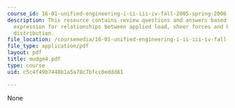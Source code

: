 ```yaml
---
course_id: 16-01-unified-engineering-i-ii-iii-iv-fall-2005-spring-2006
description: This resource contains review questions and answers based on general
  expression for relationships between applied load, sheer forces and bending moment
  distribution.
file_location: /coursemedia/16-01-unified-engineering-i-ii-iii-iv-fall-2005-spring-2006/c5c4f49b7440b1a5a78c7bfcc0eddd81_mudgm4.pdf
file_type: application/pdf
layout: pdf
title: mudgm4.pdf
type: course
uid: c5c4f49b7440b1a5a78c7bfcc0eddd81

---
```

None